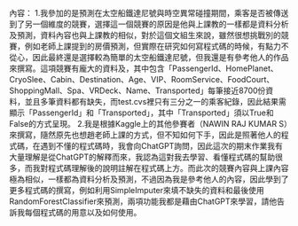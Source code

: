 內容：
1.我參加的是預測在太空船鐵達尼號與時空異常碰撞期間，乘客是否被傳送到了另一個維度的競賽，選擇這一個競賽的原因是他與上課教的一樣都是資料分析及預測，資料內容也與上課教的相似，對於這個文組生來說，雖然很想挑戰別的競賽，例如老師上課提到的房價預測，但實際在研究如何寫程式碼的時候，有點力不從心，因此最終還是選擇較為簡單的太空船鐵達尼號，但我還是有參考他人的作品來撰寫。這項競賽有龐大的資料及，其中包含「PassengerId、HomePlanet、CryoSlee、Cabin、Destination、Age、VIP、RoomService、FoodCourt、ShoppingMall、Spa、VRDeck、Name、Transported」每筆接近8700份資料，並且多筆資料都有缺失，而test.cvs裡只有三分之一的乘客紀錄，因此結果需顯示「PassengerId」和「Transported」，其中「Transported」須以True和False的方式呈現。
2.我是根據Kaggle上的其他參賽者（NAWIN RAJ KUMAR S）來撰寫，隨然原先也想趙老師上課的方式，但不知如何下手，因此是照著他人的程式碼，在遇到不懂的程式碼時，我會向ChatGPT詢問，因此這次的期末作業我有大量理解是從ChatGPT的解釋而來，我認為這對我去學習、看懂程式碼的幫助很多，而我對程式碼理解後的說明註解在程式碼上方。而此次的競賽內容與上課內容極為相似，一樣都為資料分析及預測，不過因為我是參考他人的內容，因此學到了更多程式碼的撰寫，例如利用SimpleImputer來填不缺失的資料和最後使用RandomForestClassifier來預測，兩項功能我都是藉由ChatGPT來學習，請他告訴我每個程式碼的用意以及如何使用。








